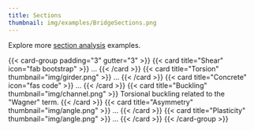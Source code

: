 ```yaml
---
title: Sections
thumbnail: img/examples/BridgeSections.png
---
```


Explore more [section analysis](/tags/section) examples.

{{< card-group padding="3" gutter="3" >}}
    {{< card title="Shear" icon="fab bootstrap" >}}
        ...
    {{< /card >}}
    {{< card title="Torsion" thumbnail="img/girder.png" >}}
        ...
    {{< /card >}}
    {{< card title="Concrete" icon="fas code" >}}
        ...
    {{< /card >}}
    {{< card title="Buckling" thumbnail="img/channel.png" >}}
        Torsional buckling related to the "Wagner" term.
    {{< /card >}}
    {{< card title="Asymmetry" thumbnail="img/angle.png" >}}
        ...
    {{< /card >}}
    {{< card title="Plasticity" thumbnail="img/angle.png" >}}
        ...
    {{< /card >}}
{{< /card-group >}}
